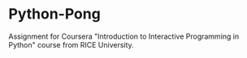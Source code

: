 # Python-Pong
Assignment for Coursera "Introduction to Interactive Programming in Python" course from RICE University.
